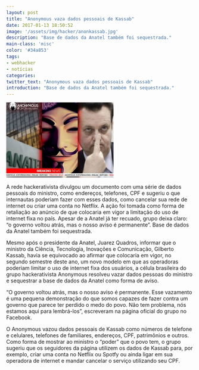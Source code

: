 ```yaml
---
layout: post
title: "Anonymous vaza dados pessoais de Kassab"
date: 2017-01-13 18:50:52
image: '/assets/img/hacker/anonkassab.jpg'
description: "Base de dados da Anatel também foi sequestrada."
main-class: 'misc'
color: '#34a853'
tags:
- webhacker
- notícias
categories:
twitter_text: "Anonymous vaza dados pessoais de Kassab"
introduction: "Base de dados da Anatel também foi sequestrada."
---
```


![Anonymous Kassab Internet Limitada](/assets/img/hacker/anonkassab.jpg)

A rede hackerativista divulgou um documento com uma série de dados pessoais do ministro, como endereços, telefones, CPF e sugeriu o que internautas poderiam fazer com esses dados, como cancelar sua rede de internet ou criar uma conta no Netflix. A ação foi tomada como forma de retaliação ao anúncio de que colocaria em vigor a limitação do uso de internet fixa no país. Apesar de a Anatel já ter recuado, grupo deixa claro: “o governo voltou atrás, mas o nosso aviso é permanente”. Base de dados da Anatel também foi sequestrada. 

Mesmo após o presidente da Anatel, Juarez Quadros, informar que o ministro da Ciência, Tecnologia, Inovações e Comunicação, Gilberto Kassab, havia se equivocado ao afirmar que colocaria em vigor, no segundo semestre deste ano, um novo modelo em que as operadoras poderiam limitar o uso de internet fixa dos usuários, a célula brasileira do grupo hackerativista Anonymous resolveu vazar dados pessoas do ministro e sequestrar a base de dados da Anatel como forma de aviso.

“O governo voltou atrás, mas o nosso aviso é permanente. Esse vazamento é uma pequena demonstração do que somos capazes de fazer contra um governo que parece ter perdido o medo do povo. Não tem problema, nós estamos aqui para lembrá-los”, escreveram na página oficial do grupo no Facebook.

O Anonymous vazou dados pessoais de Kassab como números de telefone e celulares, telefones de familiares, endereços, CPF, patrimônios e outros. Como forma de mostrar ao ministro o “poder” que o povo tem, o grupo sugeriu que os seguidores da página utilizem os dados de Kassab para, por exemplo, criar uma conta no Netflix ou Spotfy ou ainda ligar em sua operadora de internet e mandar cancelar o serviço utilizando seu CPF.
